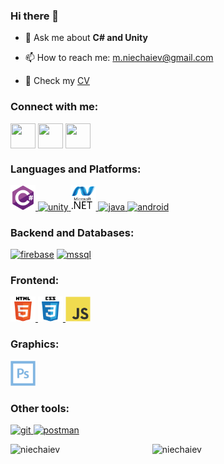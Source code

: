 ### Hi there 👋

- 💬 Ask me about **C# and Unity**
  
- 📫 How to reach me: m.niechaiev@gmail.com
  
- 📄 Check my [CV](https://docs.google.com/document/d/1ReBBktSkyUnUmyo0pb0DT4ZtIWHkPJeNJufoxQ2gN9M/preview)

<h3 align="left">Connect with me:</h3>
<p align="left">
<a href="https://www.linkedin.com/in/niechaiev" target="blank"><img align="center" src="https://raw.githubusercontent.com/rahuldkjain/github-profile-readme-generator/master/src/images/icons/Social/linked-in-alt.svg" height="40" width="40" /></a>
<a href="https://stackoverflow.com/users/8456073/" target="blank"><img align="center" src="https://raw.githubusercontent.com/rahuldkjain/github-profile-readme-generator/master/src/images/icons/Social/stack-overflow.svg" height="40" width="40" /></a>
<a href="https://t.me/niechaiev" target="blank"><img align="center" src="https://www.vectorlogo.zone/logos/telegram/telegram-tile.svg" height="40" width="40" /></a>
</p>

<h3 align="left">Languages and Platforms:</h3>
<p align="left"> 
<a href="https://www.w3schools.com/cs/" target="_blank" rel="noreferrer"> <img src="https://raw.githubusercontent.com/devicons/devicon/master/icons/csharp/csharp-original.svg" alt="csharp" width="40" height="40"/> </a>
<a href="https://unity.com/" target="_blank" rel="noreferrer"> <img src="https://www.vectorlogo.zone/logos/unity3d/unity3d-icon.svg" alt="unity" width="40" height="40"/> </a>
<a href="https://dotnet.microsoft.com/" target="_blank" rel="noreferrer"> <img src="https://raw.githubusercontent.com/devicons/devicon/master/icons/dot-net/dot-net-original-wordmark.svg" alt="dotnet" width="40" height="40"/> </a> 
<a href="https://www.java.com" target="_blank" rel="noreferrer"> <img src="https://www.vectorlogo.zone/logos/java/java-icon.svg" alt="java" width="40" height="40"/> </a>
<a href="https://developer.android.com" target="_blank" rel="noreferrer"> <img src="https://www.vectorlogo.zone/logos/android/android-icon.svg" alt="android" width="40" height="40"/> </a>
</p>

<h3 align="left">Backend and Databases:</h3>
<p align="left"> 
<a href="https://firebase.google.com/" target="_blank" rel="noreferrer"> <img src="https://www.vectorlogo.zone/logos/firebase/firebase-icon.svg" alt="firebase" width="40" height="40"/></a>
<a href="https://www.microsoft.com/en-us/sql-server" target="_blank" rel="noreferrer"> <img src="https://user-images.githubusercontent.com/4249331/52232852-e2c4f780-28bd-11e9-835d-1e3cf3e43888.png" alt="mssql" width="35" height="40"/></a>
</p>

<h3 align="left">Frontend:</h3>
<p align="left"> 
<a href="https://www.w3.org/html/" target="_blank" rel="noreferrer"> <img src="https://raw.githubusercontent.com/devicons/devicon/master/icons/html5/html5-original-wordmark.svg" alt="html5" width="40" height="40"/> </a>
<a href="https://www.w3schools.com/css/" target="_blank" rel="noreferrer"> <img src="https://raw.githubusercontent.com/devicons/devicon/master/icons/css3/css3-original-wordmark.svg" alt="css3" width="40" height="40"/> </a>
<a href="https://developer.mozilla.org/en-US/docs/Web/JavaScript" target="_blank" rel="noreferrer"> <img src="https://raw.githubusercontent.com/devicons/devicon/master/icons/javascript/javascript-original.svg" alt="javascript" width="40" height="40"/></a> 
</p>

<h3 align="left">Graphics:</h3>
<p align="left">
<a href="https://www.photoshop.com/en" target="_blank" rel="noreferrer"> <img src="https://raw.githubusercontent.com/devicons/devicon/master/icons/photoshop/photoshop-line.svg" alt="photoshop" width="40" height="40"/> </a> 
</p>

<h3 align="left">Other tools:</h3>
<p align="left"> 
<a href="https://git-fork.com/" target="_blank" rel="noreferrer"> <img src="https://git-fork.com/images/logo.png" alt="git" width="40" height="40"/> </a> 
<a href="https://postman.com" target="_blank" rel="noreferrer"> <img src="https://www.vectorlogo.zone/logos/getpostman/getpostman-icon.svg" alt="postman" width="40" height="40"/> </a> 
</p>

<p>
<img align="left" width="45%" src="https://github-readme-stats-git-masterrstaa-rickstaa.vercel.app/api/top-langs?username=niechaiev&show_icons=true&theme=dark&locale=en&layout=compact" alt="niechaiev" />
&nbsp;
<img align="left" width="45%" src="https://github-readme-stats-git-masterrstaa-rickstaa.vercel.app/api?username=niechaiev&show_icons=true&theme=dark&locale=en" alt="niechaiev" />
</p>
